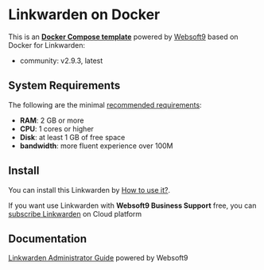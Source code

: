 # Linkwarden on Docker  

This is an **[Docker Compose template](https://github.com/Websoft9/docker-library)** powered by [Websoft9](https://www.websoft9.com) based on Docker for Linkwarden:


 - community:  v2.9.3, latest


## System Requirements

The following are the minimal [recommended requirements](https://linkwarden.app):

* **RAM**: 2 GB or more
* **CPU**: 1 cores or higher
* **Disk**: at least 1 GB of free space
* **bandwidth**: more fluent experience over 100M  

## Install

You can install this Linkwarden by [How to use it?](https://github.com/Websoft9/docker-library#how-to-use-it).   

If you want use Linkwarden with **Websoft9 Business Support** free, you can [subscribe Linkwarden](https://www.websoft9.com/apps) on Cloud platform

## Documentation

[Linkwarden Administrator Guide](https://support.websoft9.com/docs/linkwarden) powered by Websoft9